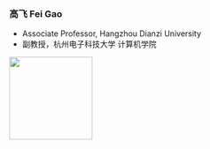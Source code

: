 ### 高飞 Fei Gao 
- Associate Professor, Hangzhou Dianzi University
- 副教授，杭州电子科技大学 计算机学院

<!--

### Hi there 👋


**fei-hdu/fei-hdu** is a ✨ _special_ ✨ repository because its `README.md` (this file) appears on your GitHub profile.

Here are some ideas to get you started:

- 🔭 I’m currently working on ...
- 🌱 I’m currently learning ...
- 👯 I’m looking to collaborate on ...
- 🤔 I’m looking for help with ...
- 💬 Ask me about ...
- 📫 How to reach me: ...
- 😄 Pronouns: ...
- ⚡ Fun fact: ...


![GitHub Stats Card](https://github-readme-stats.vercel.app/api?username=fei-hdu&show_icons=true&theme=radical&hide=contribs,prs)
-->

<img src="https://user-images.githubusercontent.com/3213419/140863897-b51af025-1e90-4ff9-b15a-fc46db82c837.jpg" height="150">


<!--
![miaohui_130](https://user-images.githubusercontent.com/3213419/140863897-b51af025-1e90-4ff9-b15a-fc46db82c837.jpg)

<p align="center">
<img src="/.github/README/ICON.png" height="150">
</p>

-->
